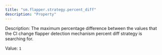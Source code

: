 ```yaml
---
title: "sm.flapper.strategy.percent_diff"
description: "Property"
---
```


Description: The maximum percentage difference between the values that the CI change flapper detection mechanism percent diff strategy is searching for.

Value: `1`